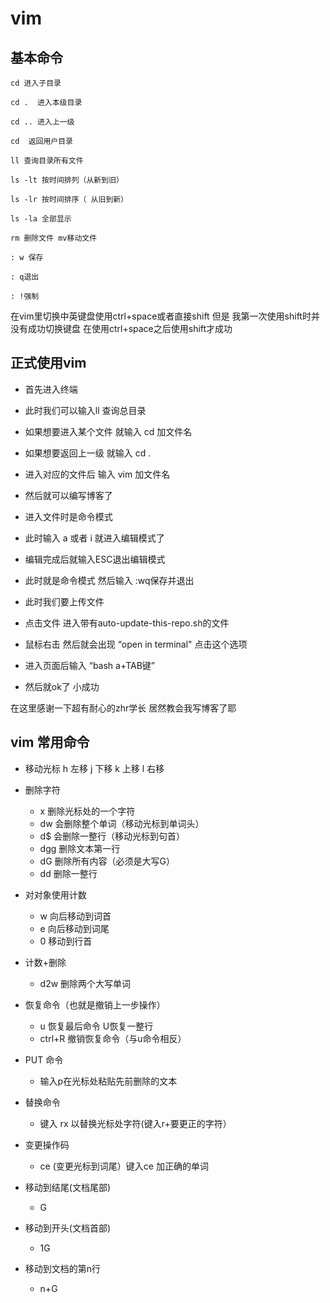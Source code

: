 # vim

## 基本命令

```
cd 进入子目录 
 
cd .  进入本级目录 

cd .. 进入上一级 

cd  返回用户目录 

ll 查询目录所有文件 

ls -lt 按时间排列（从新到旧） 

ls -lr 按时间排序（ 从旧到新） 

ls -la 全部显示 

rm 删除文件 mv移动文件 

: w 保存 

: q退出 

: !强制 
```



 在vim里切换中英键盘使用ctrl+space或者直接shift 但是 我第一次使用shift时并没有成功切换键盘  在使用ctrl+space之后使用shift才成功 

## 正式使用vim

- 首先进入终端

- 此时我们可以输入ll 查询总目录

- 如果想要进入某个文件 就输入 cd 加文件名

- 如果想要返回上一级 就输入 cd .

- 进入对应的文件后 输入 vim 加文件名

- 然后就可以编写博客了

-  进入文件时是命令模式

- 此时输入 a 或者 i 就进入编辑模式了

- 编辑完成后就输入ESC退出编辑模式

- 此时就是命令模式 然后输入 :wq保存并退出

- 此时我们要上传文件

- 点击文件 进入带有auto-update-this-repo.sh的文件

- 鼠标右击 然后就会出现 “open in terminal"  点击这个选项

- 进入页面后输入 “bash a+TAB键”

- 然后就ok了 小成功

在这里感谢一下超有耐心的zhr学长 居然教会我写博客了耶

## vim 常用命令
 - 移动光标
 h 左移 j 下移 k 上移 l 右移
 - 删除字符
    - x 删除光标处的一个字符 
    - dw 会删除整个单词（移动光标到单词头）
    - d$ 会删除一整行（移动光标到句首）
    - dgg 删除文本第一行
    - dG 删除所有内容（必须是大写G）
    - dd 删除一整行
 - 对对象使用计数
    - w 向后移动到词首
    - e 向后移动到词尾
    - 0 移动到行首
 - 计数+删除
    - d2w 删除两个大写单词
 - 恢复命令（也就是撤销上一步操作）
    - u 恢复最后命令  U恢复一整行
    - ctrl+R 撤销恢复命令（与u命令相反）
 - PUT 命令
    - 输入p在光标处粘贴先前删除的文本
 - 替换命令
    - 键入 rx 以替换光标处字符(键入r+要更正的字符）
 - 变更操作码
    - ce (变更光标到词尾）键入ce 加正确的单词

- 移动到结尾(文档尾部)
    - G

- 移动到开头(文档首部)
    - 1G

- 移动到文档的第n行
    - n+G



